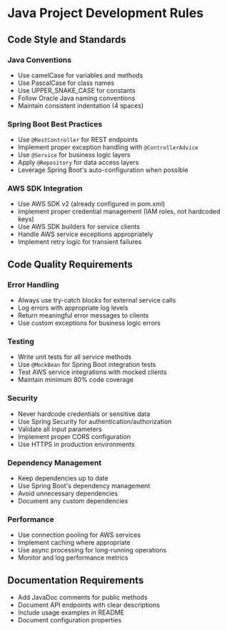 # Java Project Development Rules

## Code Style and Standards

### Java Conventions
- Use camelCase for variables and methods
- Use PascalCase for class names
- Use UPPER_SNAKE_CASE for constants
- Follow Oracle Java naming conventions
- Maintain consistent indentation (4 spaces)

### Spring Boot Best Practices
- Use `@RestController` for REST endpoints
- Implement proper exception handling with `@ControllerAdvice`
- Use `@Service` for business logic layers
- Apply `@Repository` for data access layers
- Leverage Spring Boot's auto-configuration when possible

### AWS SDK Integration
- Use AWS SDK v2 (already configured in pom.xml)
- Implement proper credential management (IAM roles, not hardcoded keys)
- Use AWS SDK builders for service clients
- Handle AWS service exceptions appropriately
- Implement retry logic for transient failures

## Code Quality Requirements

### Error Handling
- Always use try-catch blocks for external service calls
- Log errors with appropriate log levels
- Return meaningful error messages to clients
- Use custom exceptions for business logic errors

### Testing
- Write unit tests for all service methods
- Use `@MockBean` for Spring Boot integration tests
- Test AWS service integrations with mocked clients
- Maintain minimum 80% code coverage

### Security
- Never hardcode credentials or sensitive data
- Use Spring Security for authentication/authorization
- Validate all input parameters
- Implement proper CORS configuration
- Use HTTPS in production environments

### Dependency Management
- Keep dependencies up to date
- Use Spring Boot's dependency management
- Avoid unnecessary dependencies
- Document any custom dependencies

### Performance
- Use connection pooling for AWS services
- Implement caching where appropriate
- Use async processing for long-running operations
- Monitor and log performance metrics

## Documentation Requirements
- Add JavaDoc comments for public methods
- Document API endpoints with clear descriptions
- Include usage examples in README
- Document configuration properties
